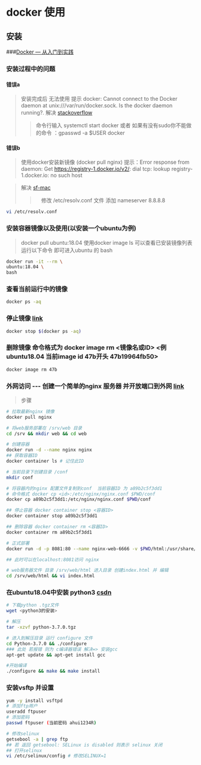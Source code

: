 # docker 使用

## 安装

###[Docker — 从入门到实践](https://yeasy.gitbooks.io/docker_practice/content/)

### 安装过程中的问题

#### 错误a
> 安装完成后 无法使用 提示 docker: Cannot connect to the Docker daemon at unix:///var/run/docker.sock. Is the docker daemon running?.
> 解决 [stackoverflow](https://stackoverflow.com/questions/44678725/cannot-connect-to-the-docker-daemon-at-unix-var-run-docker-sock-is-the-docker)
>> 命令行输入 systemctl start docker 或者 如果有没有sudo你不能做的命令 ：gpasswd -a $USER docker

#### 错误b
> 使用docker安装新镜像 (docker pull nginx) 提示：Error response from daemon: Get https://registry-1.docker.io/v2/: dial tcp: lookup registry-1.docker.io: no such host

> 解决 [sf-mac](https://github.com/docker/for-mac/issues/1317)
>>　修改 /etc/resolv.conf 文件 添加 nameserver 8.8.8.8
``` bash
vi /etc/resolv.conf
```

### 安装容器镜像以及使用(以安装一个ubuntu为例)

> docker pull ubuntu:18.04
> 使用docker image ls 可以查看已安装镜像列表
> 运行以下命令 即可进入ubuntu 的 bash
``` bash
docker run -it --rm \
ubuntu:18.04 \
bash
```

### 查看当前运行中的镜像
``` bash
docker ps -aq
```

### 停止镜像 [link](https://colobu.com/2018/05/15/Stop-and-remove-all-docker-containers-and-images/)
``` bash
docker stop $(docker ps -aq)
```

### 删除镜像 命令格式为 docker image rm <镜像名或ID> <例 ubuntu18.04 当前image id 47b开头 47b19964fb50>
```bash
docker image rm 47b
```

### 外网访问  --- 创建一个简单的nginx 服务器 并开放端口到外网 [link](https://segmentfault.com/a/1190000015758373)

> 步骤
``` bash
# 拉取最新nginx 镜像
docker pull nginx

# 将web服务部署在 /srv/web 目录
cd /srv && mkdir web && cd web

# 创建容器
docker run -d --name nginx nginx
## 获取容器ID 
docker container ls # 记住此ID

# 当前目录下创建目录 /conf
mkdir conf

# 将容器内的nginx 配置文件复制到conf  当前容器ID 为 a89b2c5f3dd1
# 命令格式 docker cp <id>:/etc/nginx/nginx.conf $PWD/conf
docker cp a89b2c5f3dd1:/etc/nginx/nginx.conf $PWD/conf

## 停止容器 docker container stop <容器ID>
docker container stop a89b2c5f3dd1

## 删除容器 docker container rm <容器ID>
docker container rm a89b2c5f3dd1

# 正式部署
docker run -d -p 8081:80 --name nginx-web-6666 -v $PWD/html:/usr/share/nginx/html -v $PWD/conf/nginx.conf:/etc/nginx/nginx.conf -v $PWD/logs:/var/log/nginx nginx

## 此时可以在localhost:8081访问 nginx

# web服务器文件 目录 /srv/web/html 进入目录 创建index.html 并 编辑
cd /srv/web/html && vi index.html
```

### 在ubuntu18.04中安装 python3 [csdn](https://blog.csdn.net/weixin_42056625/article/details/82970358)
``` bash
# 下载python .tgz文件
wget <python3的安装>

# 解压 
tar -xzvf python-3.7.0.tgz

# 进入到解压目录 运行 configure 文件
cd Python-3.7.0 && ./configure
### 此处 若报错 则为 c编译器错误 解决=> 安装gcc
apt-get update && apt-get install gcc

#开始编译
./configure && make && make install
```

### 安装vsftp 并设置
``` bash
yum -y install vsftpd
# 添加ftp用户
useradd ftpuser
# 添加密码
passwd ftpuser (当前密码 ahui1234R)

# 修改selinux
getsebool -a | grep ftp
## 若 返回 getsebool: SELinux is disabled 则表示 selinux 关闭
## 打开selinux 
vi /etc/selinux/config # 修改SELINUX=1
```